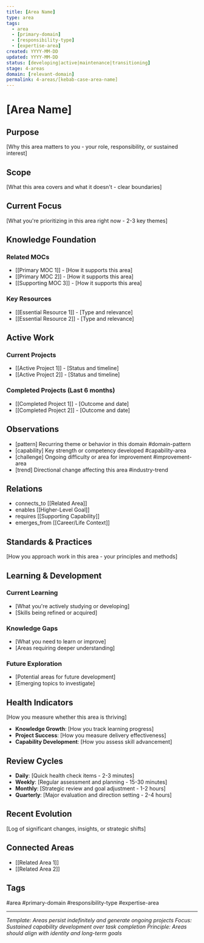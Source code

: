 ```yaml
---
title: [Area Name]
type: area
tags:
  - area
  - [primary-domain]
  - [responsibility-type]
  - [expertise-area]
created: YYYY-MM-DD
updated: YYYY-MM-DD
status: [developing|active|maintenance|transitioning]
stage: 4-areas
domain: [relevant-domain]
permalink: 4-areas/[kebab-case-area-name]
---
```


# [Area Name]

## Purpose
[Why this area matters to you - your role, responsibility, or sustained interest]

## Scope
[What this area covers and what it doesn't - clear boundaries]

## Current Focus
[What you're prioritizing in this area right now - 2-3 key themes]

## Knowledge Foundation
### Related MOCs
- [[Primary MOC 1]] - [How it supports this area]
- [[Primary MOC 2]] - [How it supports this area]
- [[Supporting MOC 3]] - [How it supports this area]

### Key Resources
- [[Essential Resource 1]] - [Type and relevance]
- [[Essential Resource 2]] - [Type and relevance]

## Active Work
### Current Projects
- [[Active Project 1]] - [Status and timeline]
- [[Active Project 2]] - [Status and timeline]

### Completed Projects (Last 6 months)
- [[Completed Project 1]] - [Outcome and date]
- [[Completed Project 2]] - [Outcome and date]

## Observations
- [pattern] Recurring theme or behavior in this domain #domain-pattern
- [capability] Key strength or competency developed #capability-area
- [challenge] Ongoing difficulty or area for improvement #improvement-area
- [trend] Directional change affecting this area #industry-trend

## Relations
- connects_to [[Related Area]]
- enables [[Higher-Level Goal]]
- requires [[Supporting Capability]]
- emerges_from [[Career/Life Context]]

## Standards & Practices
[How you approach work in this area - your principles and methods]

## Learning & Development
### Current Learning
- [What you're actively studying or developing]
- [Skills being refined or acquired]

### Knowledge Gaps
- [What you need to learn or improve]
- [Areas requiring deeper understanding]

### Future Exploration
- [Potential areas for future development]
- [Emerging topics to investigate]

## Health Indicators
[How you measure whether this area is thriving]
- **Knowledge Growth**: [How you track learning progress]
- **Project Success**: [How you measure delivery effectiveness]
- **Capability Development**: [How you assess skill advancement]

## Review Cycles
- **Daily**: [Quick health check items - 2-3 minutes]
- **Weekly**: [Regular assessment and planning - 15-30 minutes]
- **Monthly**: [Strategic review and goal adjustment - 1-2 hours]
- **Quarterly**: [Major evaluation and direction setting - 2-4 hours]

## Recent Evolution
[Log of significant changes, insights, or strategic shifts]

## Connected Areas
- [[Related Area 1]]
- [[Related Area 2]]

## Tags
#area #primary-domain #responsibility-type #expertise-area

---
*Template: Areas persist indefinitely and generate ongoing projects*
*Focus: Sustained capability development over task completion*
*Principle: Areas should align with identity and long-term goals*
